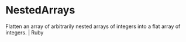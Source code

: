 # NestedArrays
Flatten an array of arbitrarily nested arrays of integers into a flat array of integers. | Ruby
